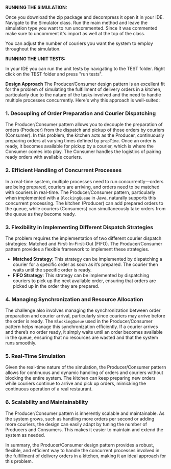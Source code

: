 **RUNNING THE SIMULATION:**

Once you download the zip package and decompress it open it in your IDE. 
Navigate to the Simulator class. Run the main method and leave the 
simulation type you want to run uncommented. Since it was commented
make sure to uncomment it's import as well at the top of the class.

You can adjust the number of couriers you want the system to employ throughout
the simulation. 

**RUNNING THE UNIT TESTS:**

In your IDE you can run the unit tests by navigating to the TEST folder. 
Right click on the TEST folder and press "run tests". 

**Design Approach**
The Producer/Consumer design pattern is an excellent fit for the problem of simulating the fulfillment of delivery orders in a kitchen, particularly due to the nature of the tasks involved and the need to handle multiple processes concurrently. Here's why this approach is well-suited:

### **1. Decoupling of Order Preparation and Courier Dispatching**
The Producer/Consumer pattern allows you to decouple the preparation of orders (Producer) from the dispatch and pickup of those orders by couriers (Consumer). In this problem, the kitchen acts as the Producer, continuously preparing orders at varying times defined by `prepTime`. Once an order is ready, it becomes available for pickup by a courier, which is where the Consumer comes into play. The Consumer handles the logistics of pairing ready orders with available couriers.

### **2. Efficient Handling of Concurrent Processes**
In a real-time system, multiple processes need to run concurrently—orders are being prepared, couriers are arriving, and orders need to be matched with couriers in real-time. The Producer/Consumer pattern, particularly when implemented with a `BlockingQueue` in Java, naturally supports this concurrent processing. The kitchen (Producer) can add prepared orders to the queue, while couriers (Consumers) can simultaneously take orders from the queue as they become ready.

### **3. Flexibility in Implementing Different Dispatch Strategies**
The problem requires the implementation of two different courier dispatch strategies: Matched and First-In-First-Out (FIFO). The Producer/Consumer pattern provides a flexible framework to implement these strategies. 
- **Matched Strategy**: This strategy can be implemented by dispatching a courier for a specific order as soon as it’s prepared. The courier then waits until the specific order is ready.
- **FIFO Strategy**: This strategy can be implemented by dispatching couriers to pick up the next available order, ensuring that orders are picked up in the order they are prepared.

### **4. Managing Synchronization and Resource Allocation**
The challenge also involves managing the synchronization between order preparation and courier arrival, particularly since couriers may arrive before the order is ready. The `BlockingQueue` used in the Producer/Consumer pattern helps manage this synchronization efficiently. If a courier arrives and there’s no order ready, it simply waits until an order becomes available in the queue, ensuring that no resources are wasted and that the system runs smoothly.

### **5. Real-Time Simulation**
Given the real-time nature of the simulation, the Producer/Consumer pattern allows for continuous and dynamic handling of orders and couriers without blocking the entire system. The kitchen can keep preparing new orders while couriers continue to arrive and pick up orders, mimicking the continuous operation of a real restaurant.

### **6. Scalability and Maintainability**
The Producer/Consumer pattern is inherently scalable and maintainable. As the system grows, such as handling more orders per second or adding more couriers, the design can easily adapt by tuning the number of Producers and Consumers. This makes it easier to maintain and extend the system as needed.

In summary, the Producer/Consumer design pattern provides a robust, flexible, and efficient way to handle the concurrent processes involved in the fulfillment of delivery orders in a kitchen, making it an ideal approach for this problem.

